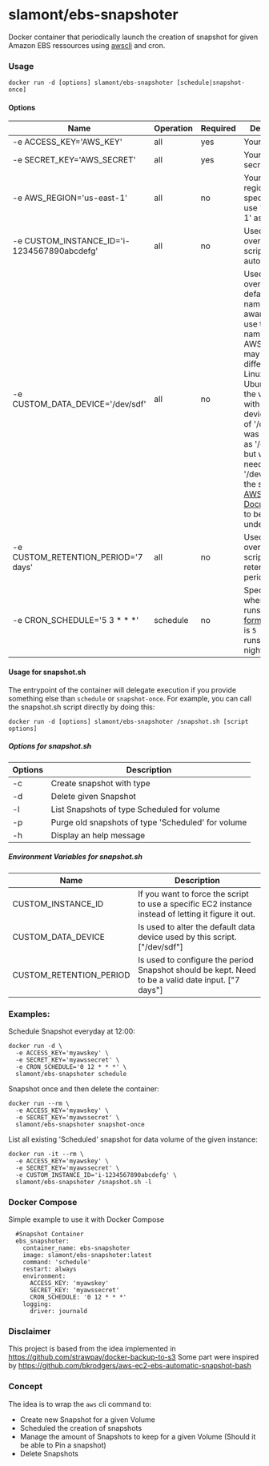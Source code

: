 slamont/ebs-snapshoter
======================

Docker container that periodically launch the creation of snapshot for given Amazon EBS ressources using [awscli](https://aws.amazon.com/cli/) and cron.

### Usage

    docker run -d [options] slamont/ebs-snapshoter [schedule|snapshot-once]



#### Options

| Name                                                | Operation         | Required | Description |
| -------------------------------------------------   | ----------------- | -------- | --------------------------- |
| -e ACCESS_KEY='AWS_KEY'                             | all               | yes      |  Your AWS key               |
| -e SECRET_KEY='AWS_SECRET'                          | all               | yes      | Your AWS secret             |
| -e AWS_REGION='us-east-1'                           | all               | no       | Your AWS region. If not specified it will use 'us-east-1' as default |
| -e CUSTOM_INSTANCE_ID='i-1234567890abcdefg'         | all               | no       | Used to override the script instance auto-detection |
| -e CUSTOM_DATA_DEVICE='/dev/sdf'                    | all               | no       | Used to override the default device name. ** Be aware that it use the device name from the AWS API. It may be different under Linux.** In a Ubuntu 16.04, the volume with an AWS device name of '/dev/sdf' was detected as '/dev/xvdf', but we still need to use '/dev/sdf' for the script.  See [AWS Documentation](https://docs.aws.amazon.com/AWSEC2/latest/UserGuide/device_naming.html) to better understand. |
| -e CUSTOM_RETENTION_PERIOD='7 days'                 | all               | no       | Used to override the script default retention period |
| -e CRON_SCHEDULE='5 3 \* \* \*'                     | schedule          | no       | Specifies when cron job runs, see [format](http://en.wikipedia.org/wiki/Cron). Default is ```5 3 * * *```, runs every night at 03:05 |

#### Usage for snapshot.sh

The entrypoint of the container will delegate execution if you provide something else than ```schedule``` or ```snapshot-once```. For example, you can call the snapshot.sh script directly by doing this:

    docker run -d [options] slamont/ebs-snapshoter /snapshot.sh [script options]


##### Options for snapshot.sh

| Options                      | Description |
| ---------------------------  | ----------- |
| -c <Snapshot Type>           | Create snapshot with type <Snapshot Type> |
| -d <Existing Snapshot ID>    | Delete given Snapshot |
| -l                           | List Snapshots of type Scheduled for volume |
| -p                           | Purge old snapshots of type 'Scheduled' for volume |
| -h                           | Display an help message |

##### Environment Variables for snapshot.sh

| Name                    | Description |
| ----------------------- | ----------- |
| CUSTOM_INSTANCE_ID      | If you want to force the script to use a specific EC2 instance instead of letting it figure it out. |
| CUSTOM_DATA_DEVICE      | Is used to alter the default data device used by this script. ["/dev/sdf"] |
| CUSTOM_RETENTION_PERIOD | Is used to configure the period Snapshot should be kept. Need to be a valid date input. ["7 days"] |


### Examples:

Schedule Snapshot everyday at 12:00:
```
docker run -d \
  -e ACCESS_KEY='myawskey' \
  -e SECRET_KEY='myawssecret' \
  -e CRON_SCHEDULE='0 12 * * *' \
  slamont/ebs-snapshoter schedule
```

Snapshot once and then delete the container:
```
docker run --rm \
  -e ACCESS_KEY='myawskey' \
  -e SECRET_KEY='myawssecret' \
  slamont/ebs-snapshoter snapshot-once
```

List all existing 'Scheduled' snapshot for data volume of the given instance:
```
docker run -it --rm \
  -e ACCESS_KEY='myawskey' \
  -e SECRET_KEY='myawssecret' \
  -e CUSTOM_INSTANCE_ID='i-1234567890abcdefg' \
  slamont/ebs-snapshoter /snapshot.sh -l
```

### Docker Compose

Simple example to use it with Docker Compose

```
  #Snapshot Container
  ebs_snapshoter:
    container_name: ebs-snapshoter
    image: slamont/ebs-snapshoter:latest
    command: 'schedule'
    restart: always
    environment:
      ACCESS_KEY: 'myawskey'
      SECRET_KEY: 'myawssecret'
      CRON_SCHEDULE: '0 12 * * *'
    logging:
      driver: journald
```


### Disclaimer

This project is based from the idea implemented in https://github.com/strawpay/docker-backup-to-s3
Some part were inspired by https://github.com/bkrodgers/aws-ec2-ebs-automatic-snapshot-bash


### Concept

The idea is to wrap the ```aws``` cli command to:

* Create new Snapshot for a given Volume
* Scheduled the creation of snapshots
* Manage the amount of Snapshots to keep for a given Volume (Should it be able to Pin a snapshot)
* Delete Snapshots
